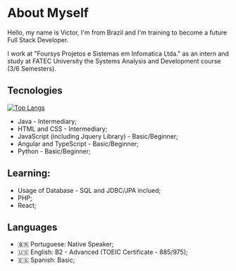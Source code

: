 # About Myself

Hello, my name is Victor, I'm from Brazil and I'm training to become a future Full Stack Developer.

I work at "Foursys Projetos e Sistemas em Infomatica Ltda." as an intern and study at FATEC University the Systems Analysis and Development course (3/6 Semesters).

## Tecnologies
[![Top Langs](https://github-readme-stats.vercel.app/api/top-langs/?username=VictorPonciano1&layout=compact&theme=radical)](https://github.com/VictorPonciano1/github-readme-stats)
+ Java - Intermediary;
+ HTML and CSS - Intermediary;
+ JavaScript (including Jquery Library) - Basic/Beginner;
+ Angular and TypeScript - Basic/Beginner;
+ Python - Basic/Beginner;

## Learning:
  
+ Usage of Database - SQL and JDBC/JPA inclued;
+ PHP;
+ React;

## Languages

+ :brazil: Portuguese: Native Speaker;
+ :us: English: B2 - Advanced (TOEIC Certificate - 885/975);
+ :es: Spanish: Basic;
